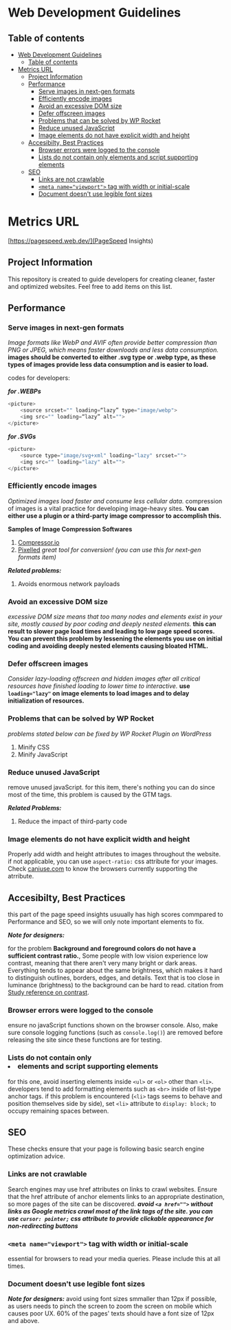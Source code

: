 # Web Development Guidelines

## Table of contents

- [Web Development Guidelines](#web-development-guidelines)
  - [Table of contents](#table-of-contents)
- [Metrics URL](#metrics-url)
  - [Project Information](#project-information)
  - [Performance](#performance)
    - [Serve images in next-gen formats](#serve-images-in-next-gen-formats)
    - [Efficiently encode images](#efficiently-encode-images)
    - [Avoid an excessive DOM size](#avoid-an-excessive-dom-size)
    - [Defer offscreen images](#defer-offscreen-images)
    - [Problems that can be solved by WP Rocket](#problems-that-can-be-solved-by-wp-rocket)
    - [Reduce unused JavaScript](#reduce-unused-javascript)
    - [Image elements do not have explicit width and height](#image-elements-do-not-have-explicit-width-and-height)
  - [Accesibilty, Best Practices](#accesibilty-best-practices)
    - [Browser errors were logged to the console](#browser-errors-were-logged-to-the-console)
    - [Lists do not contain only  elements and script supporting elements](#lists-do-not-contain-only--elements-and-script-supporting-elements)
  - [SEO](#seo)
    - [Links are not crawlable](#links-are-not-crawlable)
    - [`<meta name="viewport">` tag with width or initial-scale](#meta-nameviewport-tag-with-width-or-initial-scale)
    - [Document doesn't use legible font sizes](#document-doesnt-use-legible-font-sizes)

# Metrics URL
[https://pagespeed.web.dev/](PageSpeed Insights)

## Project Information
This repository is created to guide developers for creating cleaner, faster and optimized websites. Feel free to add items on this list.

## Performance

### Serve images in next-gen formats
_Image formats like WebP and AVIF often provide better compression than PNG or JPEG, which means faster downloads and less data consumption._
__images should be converted to either .svg type or .webp type, as these types of images provide less data consumption and is easier to load.__


codes for developers:

___for .WEBPs___
```javascript
<picture>
    <source srcset="" loading=“lazy” type="image/webp">
    <img src="" loading=“lazy” alt="">
</picture>
```

___for .SVGs___
```javascript
<picture>
    <source type="image/svg+xml" loading="lazy" srcset="">
    <img src="" loading="lazy" alt="">
</picture>
```

### Efficiently encode images
_Optimized images load faster and consume less cellular data._
compression of images is a vital practice for developing image-heavy sites. __You can either use a plugin or a third-party image compressor to accomplish this.__

__Samples of Image Compression Softwares__

1. [Compressor.io](https://compressor.io)
2. [Pixelled](https://pixelied.com/convert/png-converter/png-to-webp) _great tool for conversion! (you can use this for next-gen formats item)_

___Related problems:___

1. Avoids enormous network payloads


### Avoid an excessive DOM size
_excessive DOM size means that too many nodes and elements exist in your site, mostly caused by poor coding and deeply nested elements._
__this can result to slower page load times and leading to low page speed scores. You can prevent this problem by lessening the elements you use on initial coding and avoiding deeply nested elements causing bloated HTML.__

### Defer offscreen images
_Consider lazy-loading offscreen and hidden images after all critical resources have finished loading to lower time to interactive._
__use `loading="lazy"` on image elements to load images and to delay initialization of resources.__

### Problems that can be solved by WP Rocket
_problems stated below can be fixed by WP Rocket Plugin on WordPress_
1. Minify CSS
1. Minify JavaScript

### Reduce unused JavaScript
remove unused javaScript. for this item, there's nothing you can do since most of the time, this problem is caused by the GTM tags.

___Related Problems:___

1. Reduce the impact of third-party code

### Image elements do not have explicit width and height

Properly add width and height attributes to images throughout the website. if not applicable, you can use `aspect-ratio:` css attribute for your images. Check [caniuse.com](https://caniuse.com/mdn-css_properties_aspect-ratio) to know the browsers currently supporting the atrribute.


## Accesibilty, Best Practices
this part of the page speed insights usuually has high scores commpared to Performance and SEO, so we will only note important elements to fix.

___Note for designers:___

for the problem __Background and foreground colors do not have a sufficient contrast ratio.__, Some people with low vision experience low contrast, meaning that there aren't very many bright or dark areas. Everything tends to appear about the same brightness, which makes it hard to distinguish outlines, borders, edges, and details. Text that is too close in luminance (brightness) to the background can be hard to read. citation from [Study reference on contrast](https://dequeuniversity.com/rules/axe/4.7/color-contrast).

### Browser errors were logged to the console
ensure no javaScript functions shown on the browser console. Also, make sure console logging functions (such as `console.log()`) are removed before releasing the site since these functions are for testing.

### Lists do not contain only <li> elements and script supporting elements
for this one, avoid inserting elements inside `<ul>` or `<ol>` other than `<li>`. developers tend to add formatting elements such as `<br>` inside of list-type anchor tags. if this problem is encountered (`<li>` tags seems to behave and position themselves side by side), set `<li>` attribute to `display: block;` to occupy remaining spaces between.

## SEO
These checks ensure that your page is following basic search engine optimization advice.

### Links are not crawlable
Search engines may use href attributes on links to crawl websites. Ensure that the href attribute of anchor elements links to an appropriate destination, so more pages of the site can be discovered. ___avoid `<a href="">` without links as Google metrics crawl most of the link tags of the site. you can use `cursor: pointer;` css attribute to provide clickable appearance for non-redirecting buttons___

### `<meta name="viewport">` tag with width or initial-scale
essential for browsers to read your media queries. Please include this at all times.

### Document doesn't use legible font sizes
___Note for designers:___
avoid using font sizes smmaller than 12px if possible, as users needs to pinch the screen to zoom the screen on mobile which causes poor UX. 60% of the pages' texts should have a font size of 12px and above.